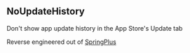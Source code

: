 ## NoUpdateHistory

Don't show app update history in the App Store's Update tab

Reverse engineered out of [SpringPlus](https://rishanan.github.io/depic/com.rishanan.springpluss/)
